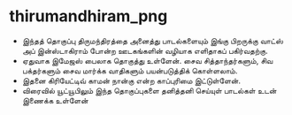 # thirumandhiram_png

- இந்தத் தொகுப்பு திருமந்திரத்தை அனைத்து  பாடல்களையும் இங்கு பிறருக்கு வாட்ஸ் அப் இன்ஸ்டாகிராம் போன்ற ஊடகங்களின் வழியாக எளிதாகப் பகிர்வதற்கு.
- ஏதுவாக இமேஜஸ் பைலாக தொகுத்து உள்ளேன். சைவ சித்தாந்தர்களும், சிவ பக்தர்களும் சைவ மார்க்க வாதிகளும் பயன்படுத்திக் கொள்ளலாம்.
- இதனை கிரியேட்டிவ் காமன் நான்கு என்ற காப்புரிமை இட்டுள்ளேன்.
- விரைவில் யூட்யூபிலும் இந்த தொகுப்புகளை தனித்தனி செய்யுள் பாடல்கள் உடன் இணைக்க உள்ளேன்
